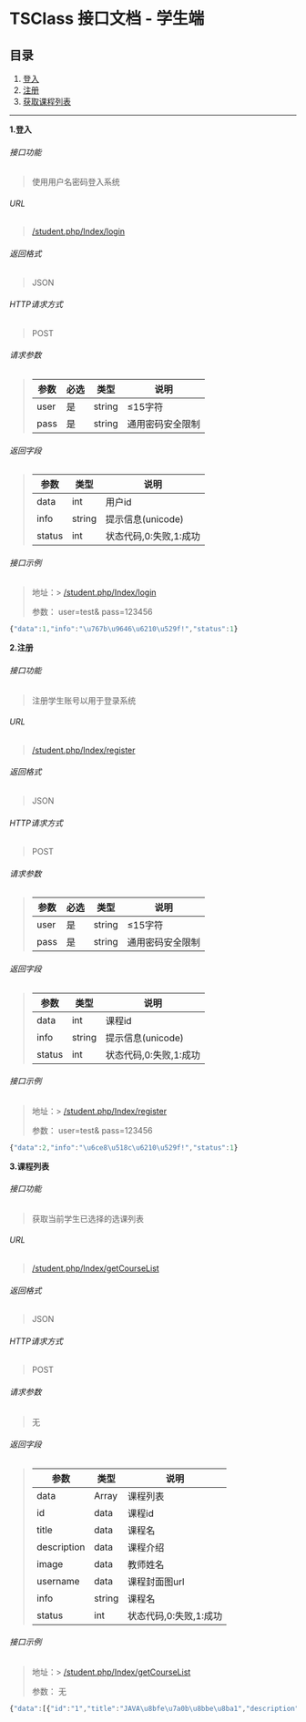 # TSClass 接口文档 - 学生端

## 目录

1.  <a href="#login">登入</a>
2.  <a href="#register">注册</a>
2.  <a href="#getCourseList">获取课程列表</a>

***

**1.<span id="login">登入</span>**

###### 接口功能

> 使用用户名密码登入系统

###### URL

> [/student.php/Index/login]()

###### 返回格式

> JSON

###### HTTP请求方式

> POST

###### 请求参数

> 参数 | 必选 | 类型 | 说明
> ---|----|----|---
> user | 是 | string | ≤15字符
> pass | 是 | string | 通用密码安全限制

###### 返回字段

> 参数 | 类型 | 说明
> ---|----|---
> data | int | 用户id
> info | string | 提示信息(unicode)
> status | int | 状态代码,0:失败,1:成功

###### 接口示例

> 地址：> [/student.php/Index/login]()
> 
> 参数： user=test& pass=123456


``` javascript
{"data":1,"info":"\u767b\u9646\u6210\u529f!","status":1}
```

**2.<span id="register">注册</span>**

###### 接口功能

> 注册学生账号以用于登录系统

###### URL

> [/student.php/Index/register]()

###### 返回格式

> JSON

###### HTTP请求方式

> POST

###### 请求参数

> 参数 | 必选 | 类型 | 说明
> ---|----|----|---
> user | 是 | string | ≤15字符
> pass | 是 | string | 通用密码安全限制

###### 返回字段

> 参数 | 类型 | 说明
> ---|----|---
> data | int | 课程id
> info | string | 提示信息(unicode)
> status | int | 状态代码,0:失败,1:成功

###### 接口示例

> 地址：> [/student.php/Index/register]()
> 
> 参数： user=test& pass=123456


``` javascript
{"data":2,"info":"\u6ce8\u518c\u6210\u529f!","status":1}
```
**3.<span id="getCourseList">课程列表</span>**

###### 接口功能

> 获取当前学生已选择的选课列表

###### URL

> [/student.php/Index/getCourseList]()

###### 返回格式

> JSON

###### HTTP请求方式

> POST

###### 请求参数

> 无

###### 返回字段

> 参数 | 类型 | 说明
> ---|----|---
> data | Array | 课程列表
> id | data | 课程id
> title | data | 课程名
> description | data | 课程介绍
> image | data | 教师姓名
> username | data | 课程封面图url
> info | string | 课程名
> status | int | 状态代码,0:失败,1:成功

###### 接口示例

> 地址：> [/student.php/Index/getCourseList]()
> 
> 参数： 无


``` javascript
{"data":[{"id":"1","title":"JAVA\u8bfe\u7a0b\u8bbe\u8ba1","description":"\u63cf\u8ff0\u63cf\u8ff0,\u4e0d\u53ef\u63cf\u8ff0","image":"1.jpg","username":"teacher"}],"info":"\u8bfe\u7a0b\u5217\u8868","status":1}
```